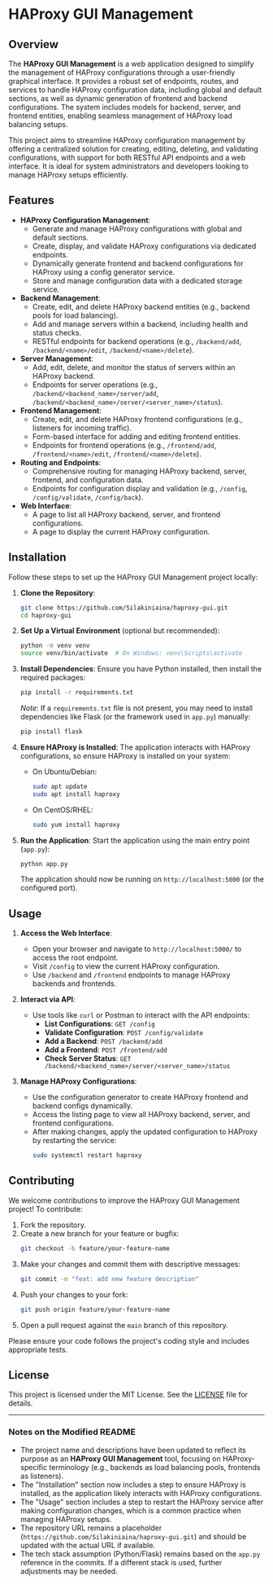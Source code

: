 # HAProxy GUI Management

## Overview
The **HAProxy GUI Management** is a web application designed to simplify the management of HAProxy configurations through a user-friendly graphical interface. It provides a robust set of endpoints, routes, and services to handle HAProxy configuration data, including global and default sections, as well as dynamic generation of frontend and backend configurations. The system includes models for backend, server, and frontend entities, enabling seamless management of HAProxy load balancing setups.

This project aims to streamline HAProxy configuration management by offering a centralized solution for creating, editing, deleting, and validating configurations, with support for both RESTful API endpoints and a web interface. It is ideal for system administrators and developers looking to manage HAProxy setups efficiently.

## Features
- **HAProxy Configuration Management**:
  - Generate and manage HAProxy configurations with global and default sections.
  - Create, display, and validate HAProxy configurations via dedicated endpoints.
  - Dynamically generate frontend and backend configurations for HAProxy using a config generator service.
  - Store and manage configuration data with a dedicated storage service.
- **Backend Management**:
  - Create, edit, and delete HAProxy backend entities (e.g., backend pools for load balancing).
  - Add and manage servers within a backend, including health and status checks.
  - RESTful endpoints for backend operations (e.g., `/backend/add`, `/backend/<name>/edit`, `/backend/<name>/delete`).
- **Server Management**:
  - Add, edit, delete, and monitor the status of servers within an HAProxy backend.
  - Endpoints for server operations (e.g., `/backend/<backend_name>/server/add`, `/backend/<backend_name>/server/<server_name>/status`).
- **Frontend Management**:
  - Create, edit, and delete HAProxy frontend configurations (e.g., listeners for incoming traffic).
  - Form-based interface for adding and editing frontend entities.
  - Endpoints for frontend operations (e.g., `/frontend/add`, `/frontend/<name>/edit`, `/frontend/<name>/delete`).
- **Routing and Endpoints**:
  - Comprehensive routing for managing HAProxy backend, server, frontend, and configuration data.
  - Endpoints for configuration display and validation (e.g., `/config`, `/config/validate`, `/config/back`).
- **Web Interface**:
  - A page to list all HAProxy backend, server, and frontend configurations.
  - A page to display the current HAProxy configuration.

## Installation
Follow these steps to set up the HAProxy GUI Management project locally:

1. **Clone the Repository**:
   ```bash
   git clone https://github.com/Silakiniaina/haproxy-gui.git
   cd haproxy-gui
   ```

2. **Set Up a Virtual Environment** (optional but recommended):
   ```bash
   python -m venv venv
   source venv/bin/activate  # On Windows: venv\Scripts\activate
   ```

3. **Install Dependencies**:
   Ensure you have Python installed, then install the required packages:
   ```bash
   pip install -r requirements.txt
   ```
   *Note*: If a `requirements.txt` file is not present, you may need to install dependencies like Flask (or the framework used in `app.py`) manually:
   ```bash
   pip install flask
   ```

4. **Ensure HAProxy is Installed**:
   The application interacts with HAProxy configurations, so ensure HAProxy is installed on your system:
   - On Ubuntu/Debian:
     ```bash
     sudo apt update
     sudo apt install haproxy
     ```
   - On CentOS/RHEL:
     ```bash
     sudo yum install haproxy
     ```

5. **Run the Application**:
   Start the application using the main entry point (`app.py`):
   ```bash
   python app.py
   ```
   The application should now be running on `http://localhost:5000` (or the configured port).

## Usage
1. **Access the Web Interface**:
   - Open your browser and navigate to `http://localhost:5000/` to access the root endpoint.
   - Visit `/config` to view the current HAProxy configuration.
   - Use `/backend` and `/frontend` endpoints to manage HAProxy backends and frontends.

2. **Interact via API**:
   - Use tools like `curl` or Postman to interact with the API endpoints:
     - **List Configurations**: `GET /config`
     - **Validate Configuration**: `POST /config/validate`
     - **Add a Backend**: `POST /backend/add`
     - **Add a Frontend**: `POST /frontend/add`
     - **Check Server Status**: `GET /backend/<backend_name>/server/<server_name>/status`

3. **Manage HAProxy Configurations**:
   - Use the configuration generator to create HAProxy frontend and backend configs dynamically.
   - Access the listing page to view all HAProxy backend, server, and frontend configurations.
   - After making changes, apply the updated configuration to HAProxy by restarting the service:
     ```bash
     sudo systemctl restart haproxy
     ```

## Contributing
We welcome contributions to improve the HAProxy GUI Management project! To contribute:

1. Fork the repository.
2. Create a new branch for your feature or bugfix:
   ```bash
   git checkout -b feature/your-feature-name
   ```
3. Make your changes and commit them with descriptive messages:
   ```bash
   git commit -m "feat: add new feature description"
   ```
4. Push your changes to your fork:
   ```bash
   git push origin feature/your-feature-name
   ```
5. Open a pull request against the `main` branch of this repository.

Please ensure your code follows the project's coding style and includes appropriate tests.

## License
This project is licensed under the MIT License. See the [LICENSE](LICENSE) file for details.

---

### Notes on the Modified README
- The project name and descriptions have been updated to reflect its purpose as an **HAProxy GUI Management** tool, focusing on HAProxy-specific terminology (e.g., backends as load balancing pools, frontends as listeners).
- The "Installation" section now includes a step to ensure HAProxy is installed, as the application likely interacts with HAProxy configurations.
- The "Usage" section includes a step to restart the HAProxy service after making configuration changes, which is a common practice when managing HAProxy setups.
- The repository URL remains a placeholder (`https://github.com/Silakiniaina/haproxy-gui.git`) and should be updated with the actual URL if available.
- The tech stack assumption (Python/Flask) remains based on the `app.py` reference in the commits. If a different stack is used, further adjustments may be needed.